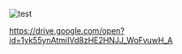 
![test](https://drive.google.com/open?id=1yk55ynAtmiIVd8zHE2HNJJ_WoFvuwH_A)

https://drive.google.com/open?id=1yk55ynAtmiIVd8zHE2HNJJ_WoFvuwH_A
